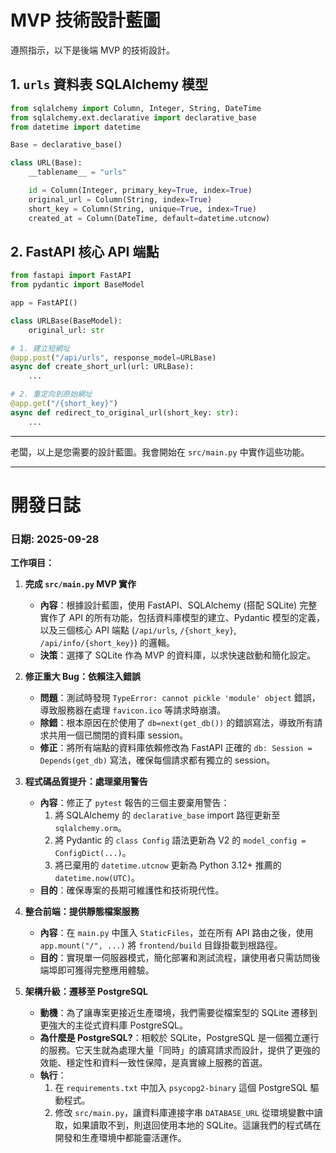 # MVP 技術設計藍圖

遵照指示，以下是後端 MVP 的技術設計。

## 1. `urls` 資料表 SQLAlchemy 模型

```python
from sqlalchemy import Column, Integer, String, DateTime
from sqlalchemy.ext.declarative import declarative_base
from datetime import datetime

Base = declarative_base()

class URL(Base):
    __tablename__ = "urls"

    id = Column(Integer, primary_key=True, index=True)
    original_url = Column(String, index=True)
    short_key = Column(String, unique=True, index=True)
    created_at = Column(DateTime, default=datetime.utcnow)
```

## 2. FastAPI 核心 API 端點

```python
from fastapi import FastAPI
from pydantic import BaseModel

app = FastAPI()

class URLBase(BaseModel):
    original_url: str

# 1. 建立短網址
@app.post("/api/urls", response_model=URLBase)
async def create_short_url(url: URLBase):
    ...

# 2. 重定向到原始網址
@app.get("/{short_key}")
async def redirect_to_original_url(short_key: str):
    ...
```
---
老闆，以上是您需要的設計藍圖。我會開始在 `src/main.py` 中實作這些功能。

---

# 開發日誌

### **日期: 2025-09-28**

**工作項目：**

1.  **完成 `src/main.py` MVP 實作**
    *   **內容**：根據設計藍圖，使用 FastAPI、SQLAlchemy (搭配 SQLite) 完整實作了 API 的所有功能，包括資料庫模型的建立、Pydantic 模型的定義，以及三個核心 API 端點 (`/api/urls`, `/{short_key}`, `/api/info/{short_key}`) 的邏輯。
    *   **決策**：選擇了 SQLite 作為 MVP 的資料庫，以求快速啟動和簡化設定。

2.  **修正重大 Bug：依賴注入錯誤**
    *   **問題**：測試時發現 `TypeError: cannot pickle 'module' object` 錯誤，導致服務器在處理 `favicon.ico` 等請求時崩潰。
    *   **除錯**：根本原因在於使用了 `db=next(get_db())` 的錯誤寫法，導致所有請求共用一個已關閉的資料庫 session。
    *   **修正**：將所有端點的資料庫依賴修改為 FastAPI 正確的 `db: Session = Depends(get_db)` 寫法，確保每個請求都有獨立的 session。

3.  **程式碼品質提升：處理棄用警告**
    *   **內容**：修正了 `pytest` 報告的三個主要棄用警告：
        1.  將 SQLAlchemy 的 `declarative_base` import 路徑更新至 `sqlalchemy.orm`。
        2.  將 Pydantic 的 `class Config` 語法更新為 V2 的 `model_config = ConfigDict(...)`。
        3.  將已棄用的 `datetime.utcnow` 更新為 Python 3.12+ 推薦的 `datetime.now(UTC)`。
    *   **目的**：確保專案的長期可維護性和技術現代性。

4.  **整合前端：提供靜態檔案服務**
    *   **內容**：在 `main.py` 中匯入 `StaticFiles`，並在所有 API 路由之後，使用 `app.mount("/", ...)` 將 `frontend/build` 目錄掛載到根路徑。
    *   **目的**：實現單一伺服器模式，簡化部署和測試流程，讓使用者只需訪問後端埠即可獲得完整應用體驗。

5.  **架構升級：遷移至 PostgreSQL**
    *   **動機**：為了讓專案更接近生產環境，我們需要從檔案型的 SQLite 遷移到更強大的主從式資料庫 PostgreSQL。
    *   **為什麼是 PostgreSQL?**：相較於 SQLite，PostgreSQL 是一個獨立運行的服務。它天生就為處理大量「同時」的讀寫請求而設計，提供了更強的效能、穩定性和資料一致性保障，是真實線上服務的首選。
    *   **執行**：
        1.  在 `requirements.txt` 中加入 `psycopg2-binary` 這個 PostgreSQL 驅動程式。
        2.  修改 `src/main.py`，讓資料庫連接字串 `DATABASE_URL` 從環境變數中讀取，如果讀取不到，則退回使用本地的 SQLite。這讓我們的程式碼在開發和生產環境中都能靈活運作。
